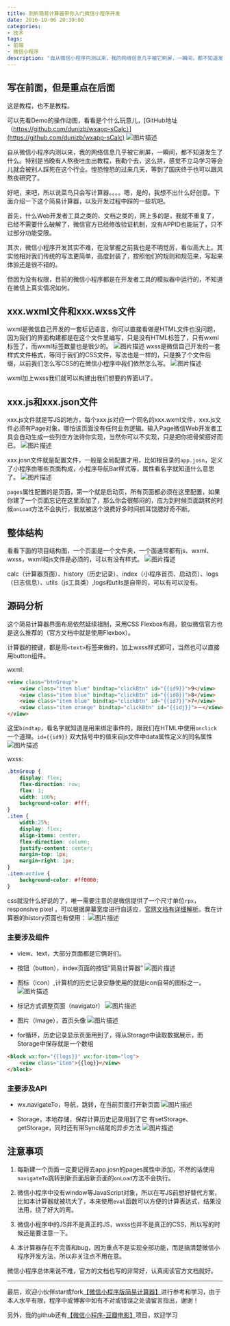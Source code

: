 ```yaml
---
title: 剖析简易计算器带你入门微信小程序开发
date: 2016-10-06 20:39:00
categories:
- 技术
tags:
- 前端
- 微信小程序
description: "自从微信小程序内测以来，我的网络信息几乎被它刷屏，一瞬间，都不知道发生了什么。特别是当晚有人熬夜吐血出教程，我勒个去，这么拼，感觉不立马学习等会儿就会被别人踩死在这个行业。惶恐惶恐的过来几天，等到了国庆终于也可以跟风熬夜研究了。"
---
```


## 写在前面，但是重点在后面

这是教程，也不是教程。

可以先看Demo的操作动图，看看是个什么玩意儿，[GitHub地址（https://github.com/dunizb/wxapp-sCalc）](https://github.com/dunizb/wxapp-sCalc)
![图片描述][1]

自从微信小程序内测以来，我的网络信息几乎被它刷屏，一瞬间，都不知道发生了什么。特别是当晚有人熬夜吐血出教程，我勒个去，这么拼，感觉不立马学习等会儿就会被别人踩死在这个行业。惶恐惶恐的过来几天，等到了国庆终于也可以跟风熬夜研究了。

好吧，来吧，所以说菜鸟只会写计算器。。。。嗯，是的，我想不出什么好创意。下面介绍一下这个简易计算器，以及开发过程中踩的一些坑吧。

首先，什么Web开发者工具之类的、文档之类的，网上多的是，我就不重复了，已经不需要什么破解了，微信官方已经修改验证机制，没有APPID也能玩了，只不过部分功能受限。

其次，微信小程序开发其实不难，在没掌握之前我也是不明觉厉，看似高大上。其实他相对我们传统的写法更简单，高度封装了，按照他们的规则和规范来，写起来体验还是很不错的。

但因为没有权限，目前的微信小程序都是在开发者工具的模拟器中运行的，不知道在微信上真实情况如何。

## xxx.wxml文件和xxx.wxss文件

wxml是微信自己开发的一套标记语言，你可以直接看做是HTML文件也没问题，因为我们的界面构建都是在这个文件里编写，只是没有HTML标签了，只有wxml标签了，而wxml标签数量也是很少的。
![图片描述][2]
wxss是微信自己开发的一套样式文件格式，等同于我们的CSS文件，写法也是一样的，只是换了个文件后缀，以前我们怎么写CSS的在微信小程序中我们依然怎么写。
![图片描述][3]

wxml加上wxss我们就可以构建出我们想要的界面UI了。

## xxx.js和xxx.json文件

xxx.js文件就是写JS的地方，每个xxx.js对应一个同名的xxx.wxml文件，xxx.js文件必须有Page对象，哪怕该页面没有任何业务逻辑。输入Page微信Web开发者工具会自动生成一些列空方法待你实现，当然你可以不实现，只是把你把骨架搭好而已。
![图片描述][4]

xxx.josn文件就是配置文件，一般是全局配置才用，比如根目录的`app.josn`，定义了小程序由哪些页面构成，小程序导航Bar样式等，属性看名字就知道什么意思了。
![图片描述][5]

`pages`属性配置的是页面，第一个就是启动页，所有页面都必须在这里配置，如果你建了一个页面忘记在这里添加了，那么你会很郁闷的，应为到时候页面跳转的时候`onLoad`方法不会执行，我就被这个浪费好多时间抓耳饶腮好奇不断。

## 整体结构

看看下面的项目结构图，一个页面是一个文件夹，一个面通常都有js、wxml、wxss，wxml和js文件是必须的，可以有没有样式。
![图片描述][6]

calc（计算器页面）、history（历史记录）、index（小程序首页、启动页）、logs（日志信息）、utils（js工具类）,logs和utils是自带的，可以有可以没有。

## 源码分析

这个简易计算器界面布局依然延续祖制，采用CSS Flexbox布局，貌似微信官方也是这么推荐的（官方文档中就是使用Flexbox）。

计算器的按键，都是用`<text>`标签来做的，加上wxss样式即可，当然也可以直接用button组件。

wxml:
```html
<view class="btnGroup">
    <view class="item blue" bindtap="clickBtn" id="{{id9}}">9</view>
    <view class="item blue" bindtap="clickBtn" id="{{id8}}">8</view>
    <view class="item blue" bindtap="clickBtn" id="{{id7}}">7</view>
    <view class="item orange" bindtap="clickBtn" id="{{idj}}">－</view>
</view>
```
这里`bindtap`，看名字就知道是用来绑定事件的，跟我们在HTML中使用`onclick`一个道理。`id={{id9}}` 双大括号中的值来自js文件中data属性定义的同名属性
![图片描述][7]

wxss:
```css
.btnGroup {
    display: flex;
    flex-direction: row;
    flex: 1;
    width: 100%;
    background-color: #fff;
}
.item {
    width:25%;
    display: flex;
    align-items: center;
    flex-direction: column;
    justify-content: center;
    margin-top: 1px;
    margin-right: 1px;
}
.item:active {
    background-color: #ff0000;
}
```
css就没什么好说的了，唯一需要注意的是微信提供了一个尺寸单位`rpx`，responsive pixel ，可以根据屏幕宽度进行自适应，[官网文档有详细解析](https://mp.weixin.qq.com/debug/wxadoc/dev/framework/view/wxss.html)。我在计算器的history页面也有使用：
![图片描述][8]

### 主要涉及组件

+ view、text，大部分页面都是它俩哥们。
+ 按钮（button），index页面的按钮“简易计算器”
![图片描述][9]

+ 图标（icon）,计算机的历史记录安静使用的就是icon自带的图标之一。
![图片描述][10]

+ 标记方式调整页面（navigator）
![图片描述][11]

+ 图片（Image），首页头像
![图片描述][12]

+ for循环，历史记录显示页面用到了，得从Storage中读取数据展示，而Storage中保存就是一个数组
```html
<block wx:for="{{logs}}" wx:for-item="log">
    <view class="item">{{log}}</view>
</block>
```

### 主要涉及API

+ wx.navigateTo，导航，跳转，在当前页面打开新页面
![图片描述][13]

+ Storage，本地存储，保存计算历史记录用到了它
有setStorage、getStorage，同时还有带Sync结尾的异步方法
![图片描述][14]

## 注意事项

1. 每新建一个页面一定要记得去app.josn的pages属性中添加，不然的话使用`navigateTo`跳转到新页面后新页面的`onLoad`方法不会执行。

2. 微信小程序中没有window等JavaScript对象，所以在写JS前想好替代方案，比如本计算器就被坑大了，本来使用`eval`函数可以方便的计算表达式，结果没法用，绕了好大的弯。

3. 微信小程序中的JS并不是真正的JS，wxss也并不是真正的CSS，所以写的时候还是要注意一下。

4. 本计算器存在不完善和bug，因为重点不是实现全部功能，而是搞清楚微信小程序开发方法，所以非关注点不用在意。

微信小程序总体来说不难，官方的文档也写的非常好，认真阅读官方文档就好。

******************
最后，欢迎小伙伴star或fork[【微信小程序版简易计算器】](https://github.com/dunizb/wxapp-sCalc)进行参考和学习，由于本人水平有限，程序中或博客中如有不对或错误之处请留言指出，谢谢！

另外，我的github还有[【微信小程序-豆瓣电影】](https://github.com/dunizb/wxapp-movie)项目，欢迎学习



  [1]: http://img.mukewang.com/57efda8900019bef00410570.gif
  [2]: http://img.mukewang.com/57efd975000101ee11100482.png
  [3]: http://img.mukewang.com/57efd97e00016c8609480490.png
  [4]: http://img.mukewang.com/57efd9880001a92609540582.png
  [5]: http://img.mukewang.com/57efd9910001298408830465.png
  [6]: http://img.mukewang.com/57efd9990001919d03620738.png
  [7]: http://img.mukewang.com/57efd9a300015be305390311.png
  [8]: http://img.mukewang.com/57efd9ab0001570f06250434.png
  [9]: http://img.mukewang.com/57efd9b40001296c11970327.png
  [10]: http://img.mukewang.com/57efd9bb00015a6307580197.png
  [11]: http://img.mukewang.com/57efd9c20001e3ca09360230.png
  [12]: http://img.mukewang.com/57efd9ca00017eaf09070261.png
  [13]: http://img.mukewang.com/57efd9d1000184fd08110253.png
  [14]: http://img.mukewang.com/57efd9d80001f7fa08990303.png